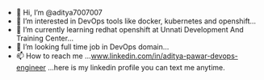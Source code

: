 - 👋 Hi, I’m @aditya7007007
- 👀 I’m interested in DevOps tools like docker, kubernetes and openshift...
- 🌱 I’m currently learning redhat openshift at Unnati Development And Training Center...
- 💞️ I’m looking full time job in DevOps domain...
- 📫 How to reach me ...www.linkedin.com/in/aditya-pawar-devops-engineer ...here is my linkedin profile you can text me anytime.

<!---
aditya7007007/aditya7007007 is a ✨ special ✨ repository because its `README.md` (this file) appears on your GitHub profile.
You can click the Preview link to take a look at your changes.
--->
